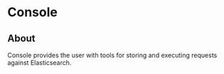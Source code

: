# Console

## About

Console provides the user with tools for storing and executing requests against Elasticsearch.